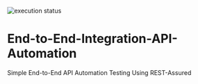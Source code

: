 ![execution status](https://user-images.githubusercontent.com/62379150/149096490-9fe83068-15cd-4bf1-9a86-f9e9c212e100.png)
# End-to-End-Integration-API-Automation
Simple End-to-End API Automation Testing Using REST-Assured
